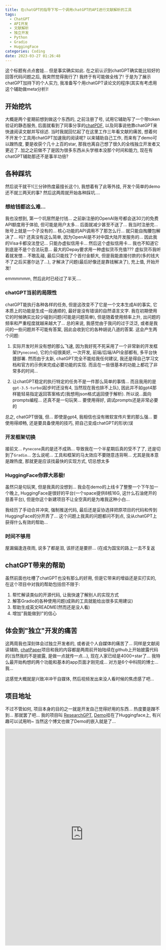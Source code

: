 ```yaml
---
title: 在chatGPT的指导下写一个调用chatGPT的API进行文献解析的工具
tags:
  - ChatGPT
  - API开发
  - 文献解析
  - 独立开发
  - Python
  - Gradio
  - HuggingFace
categories: Coding
date: 2023-03-27 01:26:48
---
```



这个标题有点点套娃... 但是事实确实如此. 在之前认识到chatGPT确实能比较好的回答代码问题之后, 我突然觉得我行了! 我终于有可能做全栈了! 于是为了展示chatGPT加持下的个人实力, 我准备写个用chatGPT读论文的程序(其实有考虑用这个辅助做meta分析)!

<!-- 摘要部分 -->
<!-- more -->

## 开始挖坑

大概是两个星期前想到做这个东西的, 之前注册了号, 试用它辅助写了一个带token验证的静态服务, 后面就看到了同事分享的[chatPDF](https://www.chatpdf.com), 以及同事说他靠chatGPT来快速阅读文献并写综述. 当时我就回忆起了在这里工作三年看文献的痛苦, 想着何不开发个工具用chatGPT加速我的阅读呢? 以来辅助自己工作, 而来有了demo可以蹭热度, 要是收获个几十上百的star, 那我也离自己想了很久的全栈独立开发者又更近了. 加之之前做不了是因为很多东西从头学根本没那个时间和能力, 现在有chatGPT辅助那还不是事半功倍?

## 各种踩坑

然后说干就干!(三分钟热度最擅长这个), 我想着有了此等外挂, 开发个简单的demo还不就三两天的事? 然后这两周就开始各种踩坑....

### 想给钱都这么难...

我也没想到, 第一个坑居然是付钱... 之前新注册的OpenAI账号都会送30刀的免费API额度用于体验, 但可能是用户太多... 后面就减少甚至不送了... 我当时注册完... 账号上就是一个子没有的... 核心功能的API调用不了那怎么行... 就只能自掏腰包解决了... 吗? 还真没有这么简单, 因为OpenAI是不对中国大陆开发服务的... 因此我的Visa卡都没法登记... 只能办虚拟信用卡... 然后这个虚拟信用卡... 我也不知道它到底是不是个合法玩意... 最大的Depay要求用一种虚拟货币充值??? 虚拟货币我听着就发憷... 不敢乱碰, 最后只能找了个首付金额大, 但是我能直接付款的(多的钱大不了之后买塞尔达了...), 才解决了问题(最后好像还是靠钱解决了), 充上值, 开始开发!

emmmmmm, 然后此时已经过了半天.... 

### chatGPT当前的局限性

chatGPT能执行各种各样的任务, 但是这改变不了它是一个文本生成AI的事实, 它本质上的功能是生成一段通顺的, 最好是没有错误的自然语言文字. 我在初期使用它的时候确实比较少碰到问题(可能是问题简单), 但是随着使用频率上升, 出问题的频率和严重程度就越来越大了... 总的来说, 我感觉由于我问的过于泛泛, 或者是我问的一些问题并不可能有答案, 因此会收到它的各种胡说八道的答案. 这会产生两个问题:

1. 实际开发时并没有想的那么飞速, 因为我好死不死采用了一个非常新的开发框架(`Pynecone`), 它的介绍很美好, 一次开发, 前端/后端/API全部都有, 多平台快捷部署. 然而由于太新, chatGPT完全不能给我任何建议, 我还是得自己学习文档和官方的示例来完成必要功能的实现. 而且在一些很基本的功能上都花了非常多的时间...

2. 让chatGPT稳定的执行特定的任务不是一件那么简单的事情... 而且我用的是`gpt-3.5-turbo`(起步时还没有4, 当然现在我也排不上队), 因此并不如gpt4那样能轻易指定返回答案格式(我想用json格式返回便于解析). 所以说...面向prompts编程... 还真不是一句玩笑... 要使用得好, 调试prompts还是非常必要的

总之, chatGPT很强, 但... 即使是gpt4, 我相信也没有微软宣传片里的那么强... 要使用得顺畅, 还是要具备使用的技巧, 把自己变成chatGPT的形状(误

### 开发框架切换

接前文... `Pynecone`真的是还不成熟... 导致我在一个半星期后真的受不了了, 还是切到了`Gradio`... 怎么说呢... 工具和框架的马太效应不要随意违背啊... 尤其是我本意是蹭热度, 那就更是应该找最快的实现方式, 切忌想太多

### HuggingFace你罪大恶极!

虽然只是句玩笑, 但是我真的没想到... 我会在demo的上线卡了整整一个下午加一个晚上, HuggingFace是很好的平台(一个space提供8核16G, 这什么石油佬开的慈善平台), 但是你这个新建项目不让全空真的是为难我这种小白...

我经历了手动合并冲突, 强制推送代码, 最后还是妥协选择把原项目的代码和传到HuggingFace的分开弄了... 这个问题上我真的问题都问不到点, 没从chatGPT上获得什么有效的帮助...

### 时间不够用

屋漏偏逢连夜雨, 说多了都是泪, 该肝还是要肝... (在成为国宝的路上一去不复返

## chatGPT带来的帮助

虽然前面也吐槽了chatGPT也没有那么的好用, 但是它带来的增益还是实打实的, 在这个项目中对我的帮助包括但不限于:

1. 帮忙解读类似的开源代码, 让我快速了解别人的实现方式
2. 解答Gradio的各种使用问题(成熟的工具就能给出很多实用建议)
3. 帮助生成英文README(然而还是没人看)
4. 增加"我能做到!"的信心

## 体会到"独立"开发的痛苦

这两周我也深刻体会过独立开发者的, 或者说个人自媒体的痛苦了... 同样是文献阅读辅助, [chatPaper](https://github.com/kaixindelele/ChatPaper)项目和我的内容都是两周前开始陆续在github上开始披露代码的(当然我的不是披露, 是做一点就传一点...), 现在人家已经是4000+star了... 我特么最开始构想的两个功能和基本的app页面才刚完成... 对方是6个中科院的博士... 我...

这感觉大概就是兴致冲冲干自媒体, 然后视频发出来没人看时候的焦虑感了吧...

## 项目地址

不过不管如何, 项目本身的目的之一就是开发自己觉得好用的东西... 热度要是蹭不到... 那就罢了吧... 我的项目叫 [ResearchGPT](https://github.com/SilenWang/ReviewGPT), [Demo](https://huggingface.co/spaces/SilenWang/ReviewGPT)挂在了Huggingface上, 有兴趣可以试用哟~ 当然这个博文也做了Demo的嵌入就是了...

<div style="display:flex;justify-content:center;align-items:center;overflow:scroll">
   <iframe
      	src="https://silenwang-reviewgpt.hf.space"
      	frameborder="0"
      	width="850"
      	height="700"
   ></iframe>
</div>
